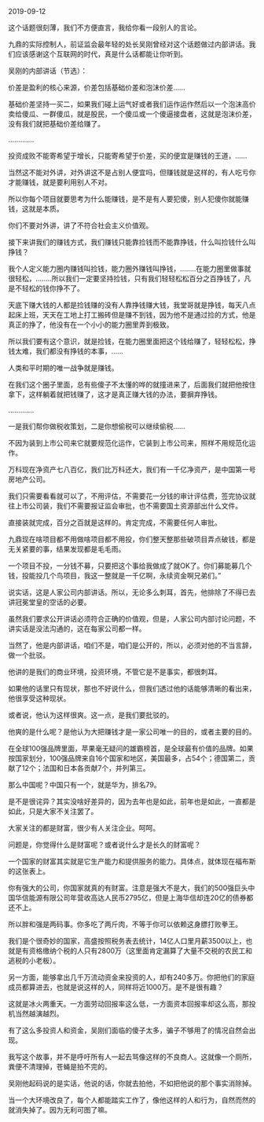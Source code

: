 2019-09-12

这个话题很刻薄，我们不方便直言，我给你看一段别人的言论。

九鼎的实际控制人，前证监会最年轻的处长吴刚曾经对这个话题做过内部讲话。我们应该感谢这个互联网的时代，真是什么话都能让你听到。

吴刚的内部讲话（节选）：

价差是盈利的核心来源，价差包括基础价差和泡沫价差……

基础价差坚持一买二，如果我们碰上运气好或者我们运作运作然后以一个泡沫高价卖给傻瓜、一群傻瓜，就是股民，一个傻瓜或一个傻逼接盘者，这就是泡沫价差，没有我们就把基础价差给赚了。

.............

投资成败不能寄希望于增长，只能寄希望于价差，买的便宜是赚钱的王道，……

当然这不能对外讲，对外讲这不是占别人便宜吗，但赚钱就是这样的，有人吃亏你才能赚钱，就是要利用别人不对。

所以你每个项目就要思考为什么能赚钱，是不是有人要犯傻，别人犯傻你就能赚钱，这就是本质。

你们不要对外讲，讲了不符合社会主义价值观。

接下来讲我们的赚钱方式，我们赚钱只能靠捡钱而不能靠挣钱，什么叫捡钱什么叫挣钱？

我个人定义能力圈内赚钱叫捡钱，能力圈外赚钱叫挣钱，….....在能力圈里做事就很轻松，….....所以我们一定要坚持捡钱，只有我们轻轻松松百分之百挣钱了，凡是不轻松的钱你挣不了。

天底下赚大钱的人都是捡钱赚的没有人靠挣钱赚大钱，我堂哥就是挣钱，每天八点起床上班，天天在工地上打工搬砖但是赚不到钱，因为他不是通过捡的方式，他是真正的挣了，他没有在一个小小的能力圈里弄到极致。

所以我们要有这个意识，就是捡钱，在能力圈里面把这个钱给赚了，轻轻松松，挣钱太难，我们都没有挣钱的本事，……

人类和平时期的唯一战争就是赚钱。

在我们这个圈子里面，总有些傻子不太懂的哗的就撞进来了，后面我们就把他按住拿下，这样躺着就把钱赚了，这才是真正赚大钱的办法，要摒弃挣钱。

.............

一是我们帮你做税收策划，二是你想偷税可以继续偷税……

不因为装到上市公司来它就要规范化运作，它装到上市公司来，照样不用规范化运作。

万科现在净资产七八百亿，我们比万科还大，我们有一千亿净资产，是中国第一号房地产公司。

我们只需要看看就可以了，不用评估，不需要花一分钱的审计评估费，签完协议就往上市公司装，我们不需要报证监会审批，也不需要国土资源部出什么文件。

直接装就完成，百分之百就是这样的。肯定完成，不需要任何人审批。

九鼎现在啥项目都不用做啥项目都不用投，你们整天整那些破项目弄点破钱，都是无关紧要的事，结果发现都是毛毛雨。

一个项目不投，一分钱不募，只要把这个事给我做成了就OK了。你们募能募几个钱，投能投几个鸟项目，我这一整就是一千亿啊，永续资金啊兄弟们。”

说实话，这是人家公司内部讲话。所以，无论多么刺耳，首先，他排除了不得已去讲冠冕堂皇的空话的必要。

虽然我们要求公开讲话必须符合正确的价值观，但是，人家公司内部讨论问题，不讲实话是没法沟通的，这在每家公司都一样。

当然了，他是内部讲话，咱们不是，咱们是公开的，所以，必须对他的不当言辞，做一个批驳。

他讲的是我们的商业环境，投资环境，不管它是不是事实，都很刺耳。

如果他的话里只有现状，那也不好说什么，但我们透过他的话能够清晰的看出来，他很享受这种现状。

或者说，他认为这样很爽。这一点，是我们要批驳的。

他爽的是什么呢？是他认为大把赚钱才是一家公司唯一的目的，或者主要的目的。

在全球100强品牌里面，苹果毫无疑问的雄霸榜首，是全球最有价值的品牌。如果按国家划分，100强品牌来自16个国家和地区，美国最多，占54个；德国第二，贡献了12个；法国和日本各贡献7个，并列第三。

那么中国呢？中国只有一个，就是华为，排名79。

是不是很诧异？其实没啥好差异的，因为去年也是如此，前年也是如此，一直都是如此，只是大家不关注罢了。

大家关注的都是财富，很少有人关注企业。呵呵。

问题是，你觉得什么是财富呢？或者说什么才是长久的财富呢？

一个国家的财富其实就是它生产能力和提供服务的能力。具体点，就体现在福布斯的这张表上。

你有强大的公司，你国家就真的有财富。注意是强大不是大，我们的500强巨头中国华信能源有限公司年营收高达人民币2795亿，但是上海华信却连20亿的债券都还不上。

所以胖和强是两码事。你多吃了两斤肉，不等于你可以依赖这身膘打败拳王。

我们是个很奇妙的国家，高盛按照税务表去统计，14亿人口里月薪3500以上，也就是有资格缴纳个税的人只有2800万（这里面肯定漏算了大量不交税的农民工和逃税的小老板）。

另一方面，能够拿出几千万流动资金来投资的人，却有240多万。你把他们的家庭成员都算进去，也就是说这样的人，同样将近1000万。是不是很有趣？

这就是冰火两重天。一方面劳动回报率这么低，一方面资本回报率却这么高，那投机当然越演越烈。

有了这么多投资人和资金，吴刚们面临的傻子太多，骗子不够用了的情况自然会出现。

我写这个故事，并不是呼吁所有人一起去骂像这样的不良商人。这就像一个厕所，粪便不清理掉，苍蝇是拍不完的。

吴刚他起码说的是实话，他说的话，你就去拍他，不如把他说的那个事实消除掉。

当一个大环境改良了，每个人都能踏实工作了，像他这样的人和行为，自然而然的就消失掉了。因为无利可图了嘛。